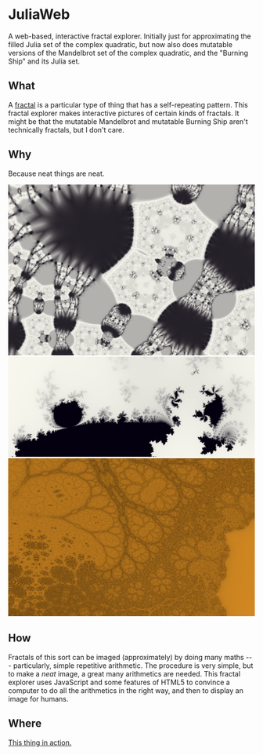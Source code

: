 # JuliaWeb

A web-based, interactive fractal explorer.
Initially just for approximating the filled Julia set of the complex quadratic,
but now also does mutatable versions of the Mandelbrot set of the complex quadratic,
and the "Burning Ship" and its Julia set.

## What

A [fractal](http://en.wikipedia.org/wiki/Fractal) is a particular type of thing that has a self-repeating pattern.
This fractal explorer makes interactive pictures of certain kinds of fractals.
It might be that the mutatable Mandelbrot and mutatable Burning Ship aren't technically fractals, but I don't care.

## Why

Because neat things are neat.

![tiny-carpets](screenshots/tiny-carpets.png?raw=true "Tiny Carpets")
![dis-integration](screenshots/dis-integration.png?raw=true "Dis-Integration")
![neato](screenshots/neato.png?raw=true "Neato")

## How

Fractals of this sort can be imaged (approximately) by doing many maths ---
particularly, simple repetitive arithmetic.
The procedure is very simple, but to make a *neat* image, a great many arithmetics are needed.
This fractal explorer uses JavaScript and some features of HTML5 to convince a computer to do all the arithmetics
in the right way, and then to display an image for humans.

## Where

[This thing in action.](http://atleebrink.com/julia.html)
